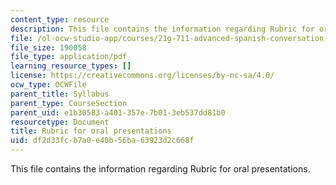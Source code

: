 ```yaml
---
content_type: resource
description: This file contains the information regarding Rubric for oral presentations.
file: /ol-ocw-studio-app/courses/21g-711-advanced-spanish-conversation-and-composition-spring-2014/df2d33fcb7a0e40b56ba63923d2c668f_MIT21G_711S14_Oral_pres.pdf
file_size: 190058
file_type: application/pdf
learning_resource_types: []
license: https://creativecommons.org/licenses/by-nc-sa/4.0/
ocw_type: OCWFile
parent_title: Syllabus
parent_type: CourseSection
parent_uid: e1b30583-a401-357e-7b01-3eb537dd81b0
resourcetype: Document
title: Rubric for oral presentations
uid: df2d33fc-b7a0-e40b-56ba-63923d2c668f
---
```

This file contains the information regarding Rubric for oral presentations.